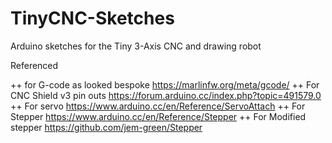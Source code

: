 TinyCNC-Sketches
================

Arduino sketches for the Tiny 3-Axis CNC and drawing robot

Referenced

++ for G-code as looked bespoke https://marlinfw.org/meta/gcode/
++ For CNC Shield v3 pin outs https://forum.arduino.cc/index.php?topic=491579.0
++ For servo https://www.arduino.cc/en/Reference/ServoAttach
++ For Stepper https://www.arduino.cc/en/Reference/Stepper
++ For Modified stepper https://github.com/jem-green/Stepper
